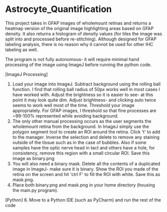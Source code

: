 # Astrocyte_Quantification
This project takes in GFAP images of wholemount retinas and returns a heatmap version of the original image highlighting areas based on GFAP density. It also returns a histogram of density values (for tiles the image was split into and processed before re-stitching). Although designed for GFAP labeling analysis, there is no reason why it cannot be used for other IHC labeling as well. 

The program is not fully autonomous- it will require minimal hand processing of the image using ImageJ before running the python code. 

[ImageJ Processing]
1. Load your image into ImageJ. Subtract background using the rolling ball function. I find that rolling ball radius of 50px works well in most cases I have worked with. Adjust the brightness so it is easier to see- at this point it may look quite dim. Adjust brightness- and clicking auto twice seems to work well most of the time. Threshold your image appropriately. For GFAP images, I threshold so that fine processes are ~99-100% represented while avoiding background. 
2. The only other manual processing occurs as the user segments the wholemount retina from the background. In ImageJ simply use the polygon segment tool to create an ROI around the retina. Click 't' to add to the manager. Inverse the selection and delete to remove any staining outside of the tissue such as in the case of bubbles. Also if some samples have the optic nerve head in tact and others have a hole, for consistency, remove this region with a small circular ROI. Save this image as binary.png
3. You will also need a binary mask. Delete all the contents of a duplicated image in ImageJ- make sure it is binary. Show the ROI you made of the retina on the screen and hit 'ctrl F' to fill the ROI with white. Save this as mask.png. 
4. Place both binary.png and mask.png in your home directory (housing the main.py program).

[Python] 
6. Move to a Python IDE (such as PyCharm) and run the rest of the code
